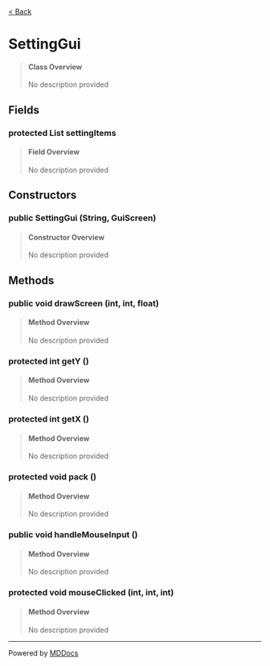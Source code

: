 [< Back](..)
# SettingGui #
>#### Class Overview ####
>No description provided
## Fields ##
### protected List settingItems ###
>#### Field Overview ####
>No description provided
>
## Constructors ##
### public SettingGui (String, GuiScreen) ###
>#### Constructor Overview ####
>No description provided
>
## Methods ##
### public void drawScreen (int, int, float) ###
>#### Method Overview ####
>No description provided
>
### protected int getY () ###
>#### Method Overview ####
>No description provided
>
### protected int getX () ###
>#### Method Overview ####
>No description provided
>
### protected void pack () ###
>#### Method Overview ####
>No description provided
>
### public void handleMouseInput () ###
>#### Method Overview ####
>No description provided
>
### protected void mouseClicked (int, int, int) ###
>#### Method Overview ####
>No description provided
>

---
Powered by [MDDocs](https://github.com/VRCube/MDDocs)